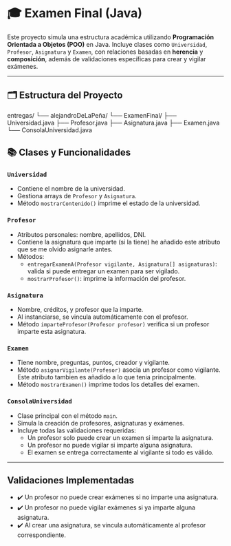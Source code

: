 # 🎓 Examen Final (Java)

Este proyecto simula una estructura académica utilizando **Programación Orientada a Objetos (POO)** en Java. Incluye clases como `Universidad`, `Profesor`, `Asignatura` y `Examen`, con relaciones basadas en **herencia** y **composición**, además de validaciones específicas para crear y vigilar exámenes.

---

## 🗂️ Estructura del Proyecto

entregas/
└── alejandroDeLaPeña/
└── ExamenFinal/
├── Universidad.java
├── Profesor.java
├── Asignatura.java
├── Examen.java
└── ConsolaUniversidad.java


## 📚 Clases y Funcionalidades

### `Universidad`
- Contiene el nombre de la universidad.
- Gestiona arrays de `Profesor` y `Asignatura`.
- Método `mostrarContenido()` imprime el estado de la universidad.

### `Profesor`
- Atributos personales: nombre, apellidos, DNI.
- Contiene la asignatura que imparte (si la tiene) he añadido este atributo que se me olvido asignarle antes.
- Métodos:
  - `entregarExamenA(Profesor vigilante, Asignatura[] asignaturas)`: valida si puede entregar un examen para ser vigilado.
  - `mostrarProfesor()`: imprime la información del profesor.

### `Asignatura`
- Nombre, créditos, y profesor que la imparte.
- Al instanciarse, se vincula automáticamente con el profesor.
- Método `imparteProfesor(Profesor profesor)` verifica si un profesor imparte esta asignatura.

### `Examen`
- Tiene nombre, preguntas, puntos, creador y vigilante.
- Método `asignarVigilante(Profesor)` asocia un profesor como vigilante. Este atributo tambien es añadido a lo que tenia principalmente.
- Método `mostrarExamen()` imprime todos los detalles del examen.

### `ConsolaUniversidad`
- Clase principal con el método `main`.
- Simula la creación de profesores, asignaturas y exámenes.
- Incluye todas las validaciones requeridas:
  - Un profesor solo puede crear un examen si imparte la asignatura.
  - Un profesor no puede vigilar si imparte alguna asignatura.
  - El examen se entrega correctamente al vigilante si todo es válido.

---

## Validaciones Implementadas

- ✔️ Un profesor no puede crear exámenes si no imparte una asignatura.
- ✔️ Un profesor no puede vigilar exámenes si ya imparte alguna asignatura.
- ✔️ Al crear una asignatura, se vincula automáticamente al profesor correspondiente.

